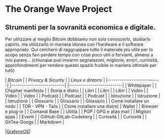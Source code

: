 # The Orange Wave Project 

## Strumenti per la sovranità economica e digitale.
Per utilizzare al meglio Bitcoin dobbiamo non solo conoscerlo, studiarlo capirlo, ma utilizzarlo in maniera idonea con l’hardware e il software appropriato. Qui cercherò di raggruppare tutto il materiale
più utile per lo scopo senza favi perdere tempo con cose poco utili o forvianti, almeno a mio parere… (chiunque può inviarmi segnalazoni, migliorie, errori, curiosità, approfondimenti per rendere questo spazio fruibile in maniero ottimale per tutti)

|         *Bitcoin*         |  |    *Privacy & Sicurity*   |  |    *Linux e dintorni*     |
|---------------------------|  |---------------------------|  |---------------------------|
| Whitepaper                |  | Chypher manifesto         |  | Storia e distro           |
| Libri                     |  | Libri                     |  | Libri                     |
| Video                     |  | Video                     |  | Video                     |
| Podcast                   |  | Podcast                   |  | Podcast                   |
| Istruzione                |  | Istruzione                |  | Istruzione                |
| Glossario                 |  | Glossario                 |  | Glossario                 |
| Come installare un nodo   |  | TOR - VPN - Tails         |  | Come installare una distro|
| Wallet                    |  | Browser e plug-in         |  | Comandi Base              |
| Utilità                   |  | PGP / GPG e alias mail    |  | Migliori apps             |
| Eventi                    |  | GitHub-GitLab-Codeberg    |  | Curiosità                 |
| Curiosità                 |  | GitTea-Googs              |  | Markdown                  |


|[GrafeneOS](https://grapheneos.org/)|
